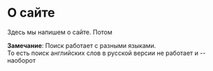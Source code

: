 # О сайте


Здесь мы напишем о сайте. Потом

__Замечание__: Поиск работает с разными языками.  
То есть поиск английских слов в русской версии не работает и -- наоборот  
 

